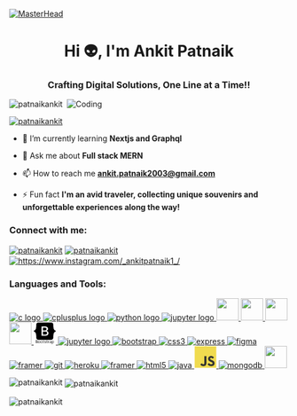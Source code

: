 [![MasterHead](https://user-images.githubusercontent.com/61475220/96919833-f701bb80-14c9-11eb-8eea-1c46ba92b906.jpg)](https://github.com/patnaikankit)
<h1 align="center">Hi 👽, I'm Ankit Patnaik</h1>
<h3 align="center">Crafting Digital Solutions, One Line at a Time!!</h3>
<img align="right" alt="Coding" width="400" src="https://media.giphy.com/media/13HgwGsXF0aiGY/giphy.gif">

<p align="left"> <img src="https://komarev.com/ghpvc/?username=patnaikankit&label=Profile%20views&color=0e75b6&style=flat" alt="patnaikankit" /> </p>

<p align="left"> <a href="https://twitter.com/_Ankitpatnaik1_" target="blank"><img src="https://img.shields.io/twitter/follow/_Ankitpatnaik1_?logo=twitter&style=for-the-badge" alt="patnaikankit" /></a> </p>

- 🌱 I’m currently learning **Nextjs and Graphql**

- 💬 Ask me about **Full stack MERN**

- 📫 How to reach me **ankit.patnaik2003@gmail.com**

- ⚡ Fun fact **I'm an avid traveler, collecting unique souvenirs and unforgettable experiences along the way!**

<h3 align="left">Connect with me:</h3>
<p align="left">
<a href="https://twitter.com/_Ankitpatnaik1_" target="_blank"><img align="center" src="https://raw.githubusercontent.com/rahuldkjain/github-profile-readme-generator/master/src/images/icons/Social/twitter.svg" alt="patnaikankit" height="30" width="40" /></a>
<a href="https://www.linkedin.com/in/ankit-patnaik-102728230/" target="_blank"><img align="center" src="https://raw.githubusercontent.com/rahuldkjain/github-profile-readme-generator/master/src/images/icons/Social/linked-in-alt.svg" alt="patnaikankit" height="30" width="40" /></a>
<a href="https://www.instagram.com/_ankitpatnaik1_/" target="_blank"><img align="center" src="https://raw.githubusercontent.com/rahuldkjain/github-profile-readme-generator/master/src/images/icons/Social/instagram.svg" alt="https://www.instagram.com/_ankitpatnaik1_/" height="30" width="40" /></a>
</p>

<h3 align="left">Languages and Tools:</h3>
<p align="left">  <a href="https://d3js.org/" target="_blank" rel="noreferrer"> <img src="https://cdn.jsdelivr.net/gh/devicons/devicon/icons/c/c-original.svg" alt="c logo" width="40" height="40"/> </a> 
<a href="https://d3js.org/" target="_blank" rel="noreferrer"> <img src="https://cdn.jsdelivr.net/gh/devicons/devicon/icons/cplusplus/cplusplus-original.svg" alt="cplusplus logo" width="40" height="40"/> </a> 
<a href="https://d3js.org/" target="_blank" rel="noreferrer"> <img src="https://cdn.jsdelivr.net/gh/devicons/devicon/icons/python/python-original.svg" alt="python  logo" width="40" height="40"/> </a> 
<a href="https://d3js.org/" target="_blank" rel="noreferrer"> <img src="https://cdn.jsdelivr.net/gh/devicons/devicon/icons/jupyter/jupyter-original.svg" alt="jupyter  logo" width="40" height="40"/> </a> 
<a href="https://d3js.org/" target="_blank" rel="noreferrer"> <img src="https://cdn.jsdelivr.net/gh/devicons/devicon/icons/numpy/numpy-original.svg" width="40" height="40"/> </a> 
<a href="https://d3js.org/" target="_blank" rel="noreferrer"> <img src="https://cdn.jsdelivr.net/gh/devicons/devicon/icons/django/django-original.svg" width="40" height="40"/> </a> 
<a href="https://d3js.org/" target="_blank" rel="noreferrer"> <img src="https://cdn.jsdelivr.net/gh/devicons/devicon/icons/html5/html5-original.svg" width="40" height="40"/> </a> 
<a href="https://d3js.org/" target="_blank" rel="noreferrer"> <img src="https://cdn.jsdelivr.net/gh/devicons/devicon/icons/css3/css3-original.svg" width="40" height="40"/> </a> 
<a href="https://d3js.org/" target="_blank" rel="noreferrer"> <img src="https://raw.githubusercontent.com/devicons/devicon/master/icons/bootstrap/bootstrap-plain-wordmark.svg" alt="jupyter  logo" width="40" height="40"/> </a> 
<a href="https://d3js.org/" target="_blank" rel="noreferrer"> <img src="https://cdn.jsdelivr.net/gh/devicons/devicon/icons/tailwindcss/tailwindcss-original-wordmark.svg" alt="jupyter  logo" width="40" height="40"/> </a> 
<a href="https://getbootstrap.com" target="_blank" rel="noreferrer"> <img src="https://cdn.jsdelivr.net/gh/devicons/devicon/icons/javascript/javascript-original.svg" alt="bootstrap" width="40" height="40"/> </a>
<a href="https://www.w3schools.com/css/" target="_blank" rel="noreferrer"> <img src="https://cdn.jsdelivr.net/gh/devicons/devicon/icons/typescript/typescript-original.svg" alt="css3" width="40" height="40"/> </a> 
<a href="https://expressjs.com" target="_blank" rel="noreferrer"> <img src="https://cdn.jsdelivr.net/gh/devicons/devicon/icons/react/react-original.svg" alt="express" width="40" height="40"/> </a> 
<a href="https://www.figma.com/" target="_blank" rel="noreferrer"> <img src="https://cdn.jsdelivr.net/gh/devicons/devicon/icons/nodejs/nodejs-original.svg" alt="figma" width="40" height="40"/> </a> 
<a href="https://www.framer.com/" target="_blank" rel="noreferrer"> <img src="https://cdn.jsdelivr.net/gh/devicons/devicon/icons/express/express-original.svg" alt="framer" width="40" height="40"/> </a> 
<a href="https://git-scm.com/" target="_blank" rel="noreferrer"> <img src="https://cdn.jsdelivr.net/gh/devicons/devicon/icons/mongodb/mongodb-original.svg" alt="git" width="40" height="40"/> </a>
<a href="https://heroku.com" target="_blank" rel="noreferrer"> <img src="https://cdn.jsdelivr.net/gh/devicons/devicon/icons/mysql/mysql-original.svg" alt="heroku" width="40" height="40"/> </a> 
<a href="https://www.framer.com/" target="_blank" rel="noreferrer"> <img src="https://cdn.jsdelivr.net/gh/devicons/devicon/icons/redis/redis-original.svg" alt="framer" width="40" height="40"/> </a> 
<a href="https://www.w3.org/html/" target="_blank" rel="noreferrer"> <img src="https://cdn.jsdelivr.net/gh/devicons/devicon/icons/php/php-original.svg" alt="html5" width="40" height="40"/> </a>
<a href="https://www.java.com" target="_blank" rel="noreferrer"> <img src="https://cdn.jsdelivr.net/gh/devicons/devicon/icons/jest/jest-plain.svg" alt="java" width="40" height="40"/> </a>
<a href="https://developer.mozilla.org/en-US/docs/Web/JavaScript" target="_blank" rel="noreferrer"> <img src="https://raw.githubusercontent.com/devicons/devicon/master/icons/javascript/javascript-original.svg" alt="javascript" width="40" height="40"/> </a> 
<a href="https://www.mongodb.com/" target="_blank" rel="noreferrer"> <img src="https://cdn.jsdelivr.net/gh/devicons/devicon/icons/firebase/firebase-plain.svg" alt="mongodb" width="40" height="40"/> </a> 
<a href="https://d3js.org/" target="_blank" rel="noreferrer"> <img src="https://cdn.jsdelivr.net/gh/devicons/devicon/icons/aws/aws-original.svg" width="40" height="40"/> </a> 
</p>

<p><img align="left" src="https://github-readme-stats.vercel.app/api/top-langs?username=patnaikankit&show_icons=true&locale=en&layout=compact" alt="patnaikankit" /></p>

<p>&nbsp;<img align="center" src="https://github-readme-stats.vercel.app/api?username=patnaikankit&show_icons=true&locale=en" alt="patnaikankit" /></p>

<p><img align="center" src="https://github-readme-streak-stats.herokuapp.com/?user=patnaikankit&" alt="patnaikankit" /></p>
